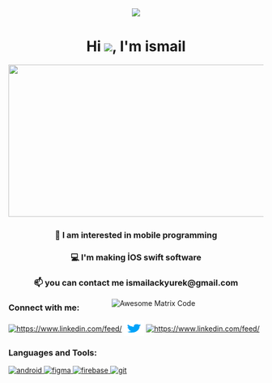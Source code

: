 
<div id="header" align="center">
  <img src="https://media.giphy.com/media/M9gbBd9nbDrOTu1Mqx/giphy.gif" width="100"/>
</div>
<h1 align="center">
                                         Hi 
  <img src="https://media.giphy.com/media/hvRJCLFzcasrR4ia7z/giphy.gif" width="30px"/>, I'm ismail 
</h1>
<div align="center">
  <img src="https://media.giphy.com/media/dWesBcTLavkZuG35MI/giphy.gif" width="600" height="300"/>
</div>



<h3 align="center">👀 I am interested in mobile programming</h3>
<h3 align="center">💻 I'm making İOS swift software</h3>
<h3 align="center">📫 you can contact me ismailackyurek@gmail.com</h3>

<img src = 'https://media.giphy.com/media/jTNG3RF6EwbkpD4LZx/giphy.gif' width= 300 alt = 'Awesome Matrix Code' align='right'/>

<h3 align="left">Connect with me:</h3>
<p align="left">
<a href="https://www.linkedin.com/in/ismailacikyurek00/" target="blank"><img align="center" src="https://raw.githubusercontent.com/rahuldkjain/github-profile-readme-generator/master/src/images/icons/Social/linked-in-alt.svg" alt="https://www.linkedin.com/feed/" height="30" width="40" /></a>
<a href="https://twitter.com/_ismail00" target="blank"><img align="center" src="https://raw.githubusercontent.com/github/explore/80688e429a7d4ef2fca1e82350fe8e3517d3494d/topics/twitter/twitter.png" alt="https://www.linkedin.com/feed/" height="30" width="40" /></a>
<a href="https://www.youtube.com/channel/UCc90fg2s0iEjUouNCAyr7ag" target="blank"><img align="center" src="https://avatars.githubusercontent.com/u/4052902?s=200&v=4" alt="https://www.linkedin.com/feed/" height="30" width="40" /></a>
</p>


<h3 align="left">Languages and Tools:</h3>
<p align="left"> <a href="https://developer.apple.com" target="_blank" rel="noreferrer"> <img src="https://avatars.githubusercontent.com/u/10639145?s=200&v=4" alt="android" width="40" height="40"/> </a> <a href="https://www.swift.org/" target="_blank" rel="noreferrer"> <img src="https://camo.githubusercontent.com/ca12405560eda1428010c0094efcf0ef2e9f2339e6f6c6e08b9dc0a12c97ca25/68747470733a2f2f73776966742e6f72672f6173736574732f696d616765732f73776966742e737667" alt="figma" width="40" height="40"/> </a> 
<a href="https://firebase.google.com/" target="_blank" rel="noreferrer"> <img src="https://www.vectorlogo.zone/logos/firebase/firebase-icon.svg" alt="firebase" width="40" height="40"/> </a> 
<a href="https://git-scm.com/" target="_blank" rel="noreferrer"> <img src="https://www.vectorlogo.zone/logos/git-scm/git-scm-icon.svg" alt="git" width="40" height="40"/> </a> 

